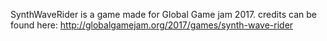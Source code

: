 SynthWaveRider is a game made for Global Game jam 2017.
credits can be found here: http://globalgamejam.org/2017/games/synth-wave-rider